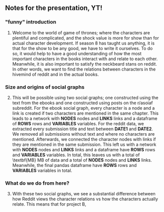## Notes for the presentation, YT!

### "funny" introduction

1. Welcome to the world of game of thrones; where the characters are plentiful and complicated, and the shock value is more for show than for actual character development. If season 8 has taught us anything, it is that for the show to be any good, we have to write it ourselves. To do so, it would help to have a good understanding of how the most important characters in the books interact with and relate to each other. Meanwhile, it is also important to satisfy the neckbeard stans on reddit. In other words, we want to find the relations between characters in the hivemind of reddit and in the actual books.

### Size and origins of social graphs

2. This will be possible using two social graphs; one constructed using the text from the ebooks and one constructed using posts on the r/asoiaf subreddit. For the ebook social graph, every character is a node and a link is created if two characters are mentioned in the same chapter. This leads to a network with $\textbf{NODES}$ nodes and $\textbf{LINKS}$ links and a dataframe of $\textbf{ROWS}$ rows and $\textbf{VARIABLES}$ variables. For the reddit data, we extracted every submission title and text between $\textbf{DATE1}$ and $\textbf{DATE2}$. We removed all submissions without text and where no characters are mentioned. Afterwards, we connected the character nodes with links if they are mentioned in the same submission. This left us with a network with $\textbf{NODES}$ nodes and $\textbf{LINKS}$ links and a dataframe have $\textbf{ROWS}$ rows and $\textbf{VARIABLES}$ variables. In total, this leaves us with a total of \textbf{MB} MB of data and a total of $\textbf{NODES}$ nodes and $\textbf{LINKS}$ links. Meanwhile, the final pandas dataframe have $\textbf{ROWS}$ rows and $\textbf{VARIABLES}$ variables in total.

### What do we do from here?
  
3. With these two social graphs, we see a substantial difference between how Reddit views the character relations vs how the characters actually relate. This means that for project B, 
